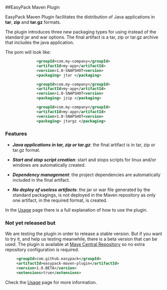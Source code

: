 ##EasyPack Maven Plugin

EasyPack Maven Plugin facilitates the distribution of Java applications in **tar**, **zip** and **tar.gz** formats.

The plugin introduces three new packaging types for using instead of the standard jar and war options. The final artifact is a tar, zip or tar.gz archive that includes the java application.

The pom will look like:

``` xml                            
              <groupId>com.my-company</groupId>
              <artifactId>my-app</artifactId>
              <version>1.0-SNAPSHOT<version>
              <packaging> jtar </packaging>
```                                
``` xml                            
              <groupId>com.my-company</groupId>
              <artifactId>my-app</artifactId>
              <version>1.0-SNAPSHOT<version>
              <packaging> jzip </packaging>
```  

``` xml                            
              <groupId>com.my-company</groupId>
              <artifactId>my-app</artifactId>
              <version>1.0-SNAPSHOT<version>
              <packaging> jtargz </packaging>
```  

### Features

* _**Java applications in tar, zip or tar.gz**_: the final artifact is in tar, zip or tar.gz format.

* _**Start and stop script creation**_: start and stops scripts for linux and/or windows are automatically created.

* _**Dependency management**_: the project dependencies are automatically included in the final artifact.

* _**No deploy of useless artifacts**_: the jar or war file generated by the standard packagings, is not deployed in the Maven repository as only one artifact, in the required format, is created. 

In the [Usage](https://github.com/easypack/easypack-maven-plugin/wiki/Usage) page there is a full explanation of how to use the plugin.


### Not yet released but

We are testing the plugin in order to release a stable version. But if you want to try it, and help us testing meanwhile, there is a beta version that can be used. The plugin is available at [Mave Central Repository](http://repo1.maven.org/maven2/com/github/easypack/) so no extra repository configuration is required.


``` xml
     <groupId>com.github.easypack</groupId>
     <artifactId>easypack-maven-plugin</artifactId>
     <version>1.0.BETA</version>
     <extensions>true</extensions>
```

Check the [Usage](https://github.com/easypack/easypack-maven-plugin/wiki/Usage) page for more information.
